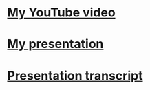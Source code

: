 # [My YouTube video]()
# [My presentation](https://araneusx.github.io/presentation-react)
# [Presentation transcript](https://araneusx.github.io/presentation-react/transcript.md)
